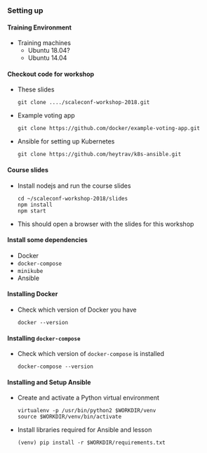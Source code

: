 ### Setting up


#### Training Environment
* Training machines
   + Ubuntu 18.04?
   + Ubuntu 14.04


#### Checkout code for workshop
* These slides
   ```
   git clone ..../scaleconf-workshop-2018.git
   ```
* Example voting app
   ```
   git clone https://github.com/docker/example-voting-app.git
   ```
* Ansible for setting up Kubernetes
   ```
   git clone https://github.com/heytrav/k8s-ansible.git
   ```



#### Course slides
* Install nodejs and run the course slides
   ```
   cd ~/scaleconf-workshop-2018/slides
   npm install
   npm start
   ```
* This should open a browser with the slides for this workshop


#### Install some dependencies
* Docker
* `docker-compose`
* `minikube`
* Ansible


#### Installing Docker
* Check which version of Docker you have
   ```
   docker --version
   ```


#### Installing `docker-compose`
* Check which version of `docker-compose` is installed
   ```
   docker-compose --version
   ```


#### Installing and Setup Ansible
* Create and activate a Python virtual environment
   ```
   virtualenv -p /usr/bin/python2 $WORKDIR/venv
   source $WORKDIR/venv/bin/activate
   ```
* Install libraries required for Ansible and lesson
   ```
   (venv) pip install -r $WORKDIR/requirements.txt
   ```
